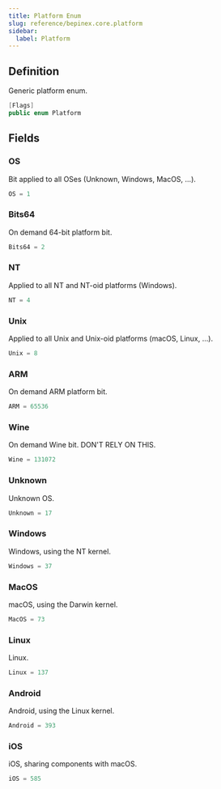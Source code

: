 ```yaml
---
title: Platform Enum
slug: reference/bepinex.core.platform
sidebar:
  label: Platform
---
```


## Definition

Generic platform enum.

```csharp title="C#"
[Flags]
public enum Platform
```

## Fields

### OS

Bit applied to all OSes (Unknown, Windows, MacOS, ...).

```csharp title="C#"
OS = 1
```

### Bits64

On demand 64-bit platform bit.

```csharp title="C#"
Bits64 = 2
```

### NT

Applied to all NT and NT-oid platforms (Windows).

```csharp title="C#"
NT = 4
```

### Unix

Applied to all Unix and Unix-oid platforms (macOS, Linux, ...).

```csharp title="C#"
Unix = 8
```

### ARM

On demand ARM platform bit.

```csharp title="C#"
ARM = 65536
```

### Wine

On demand Wine bit. DON'T RELY ON THIS.

```csharp title="C#"
Wine = 131072
```

### Unknown

Unknown OS.

```csharp title="C#"
Unknown = 17
```

### Windows

Windows, using the NT kernel.

```csharp title="C#"
Windows = 37
```

### MacOS

macOS, using the Darwin kernel.

```csharp title="C#"
MacOS = 73
```

### Linux

Linux.

```csharp title="C#"
Linux = 137
```

### Android

Android, using the Linux kernel.

```csharp title="C#"
Android = 393
```

### iOS

iOS, sharing components with macOS.

```csharp title="C#"
iOS = 585
```
